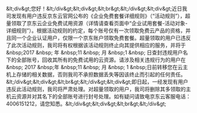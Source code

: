 &amp;lt;div&amp;gt;您好！&amp;lt;/div&amp;gt;&amp;lt;div&amp;gt;&amp;lt;br&amp;gt;&amp;lt;/div&amp;gt;&amp;lt;div&amp;gt;近日我司发现有用户违反京东云官网公布的《企业免费套餐详细规则》（“活动规则”），超量领取了京东云企业免费试用资源（详情请查看页面中“企业试用套餐-活动对象-详细规则”）。根据活动规则的约定，每个账号仅有一次领取免费云产品的资格，并且同一个企业认证用户，仅限一个京东账户领取免费套餐。超量领取的用户已违反了此次活动规则，我司将有权根据该活动规则终止向其提供相应的服务，并将于 &amp;nbsp;2017 &amp;nbsp; 年 &amp;nbsp;11 &amp;nbsp; 月 &amp;nbsp;1 &amp;nbsp; 日查封违规用户名下的全部账号，回收其所有的免费试用的云资源。请涉及相关违规行为的用户在 &amp;nbsp; 2017 &amp;nbsp;年 &amp;nbsp;11 &amp;nbsp; 月 &amp;nbsp; 1 &amp;nbsp;日前转移您在云主机上存储的相关数据，否则我司不承担数据丢失等因该终止而引起的任何责任。&amp;lt;/div&amp;gt;&amp;lt;div&amp;gt;&amp;lt;br&amp;gt;&amp;lt;/div&amp;gt;&amp;lt;div&amp;gt;即日起，一经发现有用户违反此活动规则，我司将严肃处理。对超量领取的用户，我司将删除其多领取的主机云资源并对其名下的全部账号进行封号处理。如有疑问请致电京东云客服电话：4006151212，请您知悉。&amp;lt;/div&amp;gt;&amp;lt;div&amp;gt;&amp;lt;br&amp;gt;&amp;lt;/div&amp;gt;